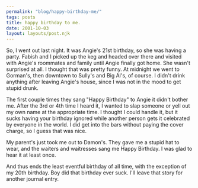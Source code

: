 ```yaml
---
permalink: "blog/happy-birthday-me/"
tags: posts
title: happy birthday to me.
date: 2001-10-03
layout: layouts/post.njk
---
```


So, I went out last night. It was Angie's 21st birthday, so she was having a party. Fabish and I picked up the keg and headed over there and visited with Angie's roommates and family until Angie finally got home. She wasn't surprised at all. I thought that was pretty funny. At midnight we went to Gorman's, then downtown to Sully's and Big Al's, of course. I didn't drink anything after leaving Angie's house, since I was not in the mood to get stupid drunk. 

The first couple times they sang "Happy Birthday" to Angie it didn't bother me. After the 3rd or 4th time I heard it, I wanted to slap someone or yell out my own name at the appropriate time. I thought I could handle it, but it sucks having your birthday ignored while another person gets it celebrated by everyone in the world. I did get into the bars without paying the cover charge, so I guess that was nice.

My parent's just took me out to Damon's. They gave me a stupid hat to wear, and the waiters and waitresses sang me Happy Birthday. I was glad to hear it at least once. 

And thus ends the least eventful birthday of all time, with the exception of my 20th birthday. Boy did that birthday ever suck. I'll leave that story for another journal entry.
